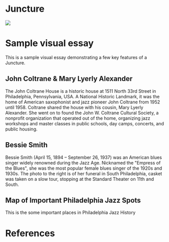 # Juncture
<a href="https://juncture-digital.org"><img src="https://juncture-digital.org/images/ve-button.png"></a>

<param ve-config 
       title="Philadelphia Jazz"
       author="David Satten-López"
       banner="https://gisgeography.com/wp-content/uploads/2020/06/Philadelphia-Map-Feature.jpg" 
       layout="vertical">

<!-- Entities discussed throughout the essay are typically defined before the essay text and
     are thus available in all text.  Entity identifiers (QIDs) can be found in either
     Wikipedia or Wikidata (https://www.wikidata.org)> -->
<param ve-entity eid="Q93349"> <!-- Bessie Smith -->
<param ve-entity eid="Q6226777"> <!-- John Coltrane House -->
<param ve-entity eid="Q354508"> <!-- Sun Ra -->
<param ve-entity eid="Q43385735"> <!-- Earle Theatre -->
<param ve-entity eid="Q186702"> <!-- Chattanooga -->


# Sample visual essay

This is a sample visual essay demonstrating a few key features of a Juncture. 

## John Coltrane & Mary Lyerly Alexander

The John Coltrane House is a historic house at 1511 North 33rd Street in Philadelphia, Pennsylvania, USA. A National Historic Landmark, it was the home of American saxophonist and jazz pioneer John Coltrane from 1952 until 1958. Coltrane shared the house with his cousin, Mary Lyerly Alexander. She went on to found the John W. Coltrane Cultural Society, a nonprofit organization that operated out of the home, organizing jazz workshops and master classes in public schools, day camps, concerts, and public housing.
<param ve-image 
       url="https://upload.wikimedia.org/wikipedia/commons/thumb/7/73/ColtraneH.jpg/1920px-ColtraneH.jpg">
<param ve-entity eid="Q6226777">
<param ve-map center="Q6226777" zoom="16">

## Bessie Smith

Bessie Smith (April 15, 1894 – September 26, 1937) was an American blues singer widely renowned during the Jazz Age. Nicknamed the "Empress of the Blues", she was the most popular female blues singer of the 1920s and 1930s. The photo to the right is of her funeral in South Philadelphia, casket was taken on a slow tour, stopping at the Standard Theater on 11th and South.
<param ve-image 
       url="https://phillyjazzblog.files.wordpress.com/2015/03/bessie-smith-funeral-procession-e14261306305761.jpg">
       <param ve-entity eid="Q186702">
       <param ve-map center="Q186702" zoom="11">

## Map of Important Philadelphia Jazz Spots

This is the some important places in Philadelphia Jazz History
<param ve-image
        url="https://i.ibb.co/xLMDqRD/Screen-Shot-2021-11-09-at-11-31-00-AM.png">

# References

[^1]: [Wikipedia: Bessie Smith](https://en.wikipedia.org/wiki/Bessie_Smith)

[^2]: [Wikipedia: John Coltrane](https://en.wikipedia.org/wiki/John_Coltrane)

